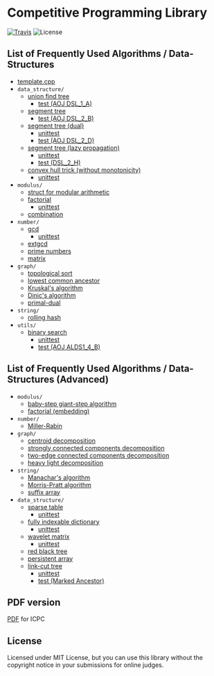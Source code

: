 # Competitive Programming Library

[![Travis](https://img.shields.io/travis/kmyk/competitive-programming-library/master.svg)](https://travis-ci.org/kmyk/competitive-programming-library)
![License](https://img.shields.io/github/license/kmyk/competitive-programming-library.svg)

## List of Frequently Used Algorithms / Data-Structures

-   [template.cpp](https://github.com/kmyk/competitive-programming-library/tree/master/template.cpp)
-   `data_structure/`
    -   [union find tree](https://github.com/kmyk/competitive-programming-library/tree/master/data_structure/union_find_tree.hpp)
        -   [test (AOJ DSL_1_A)](https://github.com/kmyk/competitive-programming-library/tree/master/data_structure/union_find_tree.test.cpp)
    -   [segment tree](https://github.com/kmyk/competitive-programming-library/tree/master/data_structure/segment_tree.hpp)
        -   [test (AOJ DSL_2_B)](https://github.com/kmyk/competitive-programming-library/tree/master/data_structure/dual_segment_tree.range_sum_query.test.cpp)
    -   [segment tree (dual)](https://github.com/kmyk/competitive-programming-library/tree/master/data_structure/dual_segment_tree.hpp)
        -   [unittest](https://github.com/kmyk/competitive-programming-library/tree/master/data_structure/dual_segment_tree.unit.test.cpp)
        -   [test (AOJ DSL_2_D)](https://github.com/kmyk/competitive-programming-library/tree/master/data_structure/dual_segment_tree.range_update_query.test.cpp)
    -   [segment tree (lazy propagation)](https://github.com/kmyk/competitive-programming-library/blob/master/data_structure/lazy_propagation_segment_tree.hpp)
        -   [unittest](https://github.com/kmyk/competitive-programming-library/tree/master/data_structure/lazy_propagation_segment_tree.unit.test.cpp)
        -   [test (DSL_2_H)](https://github.com/kmyk/competitive-programming-library/tree/master/data_structure/lazy_propagation_segment_tree.range_max_range_add.test.cpp)
    -   [convex hull trick (without monotonicity)](https://github.com/kmyk/competitive-programming-library/blob/master/data_structure/convex_hull_trick.hpp)
        -   [unittest](https://github.com/kmyk/competitive-programming-library/tree/master/data_structure/convex_hull_trick.test.cpp)
-   `modulus/`
    -   [struct for modular arithmetic](https://github.com/kmyk/competitive-programming-library/blob/master/modulus/mint.hpp)
    -   [factorial](https://github.com/kmyk/competitive-programming-library/blob/master/modulus/factorial.hpp)
        -   [unittest](https://github.com/kmyk/competitive-programming-library/tree/master/modulus/factorial.unit.test.cpp)
    -   [combination](https://github.com/kmyk/competitive-programming-library/blob/master/modulus/choose.hpp)
-   `number/`
    -   [gcd](https://github.com/kmyk/competitive-programming-library/blob/master/number/gcd.hpp)
        -   [unittest](https://github.com/kmyk/competitive-programming-library/tree/master/number/gcd.test.cpp)
    -   [extgcd](https://github.com/kmyk/competitive-programming-library/blob/master/number/extgcd.inc.cpp)
    -   [prime numbers](https://github.com/kmyk/competitive-programming-library/blob/master/number/primes.inc.cpp)
    -   [matrix](https://github.com/kmyk/competitive-programming-library/blob/master/number/matrix.inc.cpp)
-   `graph/`
    -   [topological sort](https://github.com/kmyk/competitive-programming-library/blob/master/graph/topological-sort.inc.cpp)
    -   [lowest common ancestor](https://github.com/kmyk/competitive-programming-library/blob/master/graph/lowest-common-ancestor.inc.cpp)
    -   [Kruskal's algorithm](https://github.com/kmyk/competitive-programming-library/blob/master/graph/minimum-spanning-tree.inc.cpp)
    -   [Dinic's algorithm](https://github.com/kmyk/competitive-programming-library/blob/master/graph/centroid-decomposition.inc.cp://github.com/kmyk/competitive-programming-library/blob/master/graph/dinic.inc.cpp)
    -   [primal-dual](https://github.com/kmyk/competitive-programming-library/blob/master/graph/centroid-decomposition.inc.cp://github.com/kmyk/competitive-programming-library/blob/master/graph/dinic.inc.cp://github.com/kmyk/competitive-programming-library/blob/master/graph/minimum-cost-flow.inc.cpp)
-   `string/`
    -   [rolling hash](https://github.com/kmyk/competitive-programming-library/blob/master/string/rolling-hash.inc.cpp)
-   `utils/`
    -   [binary search](https://github.com/kmyk/competitive-programming-library/blob/master/utils/binary_search.hpp)
        -   [unittest](https://github.com/kmyk/competitive-programming-library/tree/master/utils/binary_search.unit.test.cpp)
        -   [test (AOJ ALDS1_4_B)](https://github.com/kmyk/competitive-programming-library/tree/master/utils/binary_search.aoj.test.cpp)

## List of Frequently Used Algorithms / Data-Structures (Advanced)

-   `modulus/`
    -   [baby-step giant-step algorithm](https://github.com/kmyk/competitive-programming-library/blob/master/modulus/discrete-log.inc.cpp)
    -   [factorial (embedding)](https://github.com/kmyk/competitive-programming-library/blob/master/modulus/factorial-embed.inc.cpp)
-   `number/`
    -   [Miller-Rabin](https://github.com/kmyk/competitive-programming-library/blob/master/number/miller-rabin.inc.cpp)
-   `graph/`
    -   [centroid decomposition](https://github.com/kmyk/competitive-programming-library/blob/master/graph/centroid-decomposition.inc.cpp)
    -   [strongly connected components decomposition](https://github.com/kmyk/competitive-programming-library/blob/master/graph/strongly_connected_components.cpp)
    -   [two-edge connected components decomposition](https://github.com/kmyk/competitive-programming-library/blob/master/graph/two-edge-connected-components.inc.cpp)
    -   [heavy light decomposition](https://github.com/kmyk/competitive-programming-library/blob/master/graph/heavy_light_decomposition.inc.cpp)
-   `string/`
    -   [Manachar's algorithm](https://github.com/kmyk/competitive-programming-library/blob/master/string/palindrome.inc.cpp)
    -   [Morris-Pratt algorithm](https://github.com/kmyk/competitive-programming-library/blob/master/string/knuth-morris-pratt.inc.cpp)
    -   [suffix array](https://github.com/kmyk/competitive-programming-library/blob/master/string/suffix-array.inc.cpp)
-   `data_structure/`
    -   [sparse table](https://github.com/kmyk/competitive-programming-library/blob/master/data_structure/sparse_table.hpp)
        -   [unittest](https://github.com/kmyk/competitive-programming-library/tree/master/data_structure/sparse_table.unit.test.cpp)
    -   [fully indexable dictionary](https://github.com/kmyk/competitive-programming-library/blob/master/data_structure/fully_indexable_dictionary.hpp)
        -   [unittest](https://github.com/kmyk/competitive-programming-library/tree/master/data_structure/fully_indexable_dictionary.test.cpp)
    -   [wavelet matrix](https://github.com/kmyk/competitive-programming-library/blob/master/data_structure/wavelet_matrix.hpp)
        -   [unittest](https://github.com/kmyk/competitive-programming-library/tree/master/data_structure/wavelet_matrix.test.cpp)
    -   [red black tree](https://github.com/kmyk/competitive-programming-library/blob/master/data_structure/red-black-tree.inc.cpp)
    -   [persistent array](https://github.com/kmyk/competitive-programming-library/blob/master/data_structure/persistent-array.inc.cpp)
    -   [link-cut tree](https://github.com/kmyk/competitive-programming-library/blob/master/data_structure/link_cut_tree.hpp)
        -   [unittest](https://github.com/kmyk/competitive-programming-library/tree/master/data_structure/link_cut_tree.spaceships.test.cpp)
        -   [test (Marked Ancestor)](https://github.com/kmyk/competitive-programming-library/tree/master/data_structure/link_cut_tree.marked_ancestor.test.cpp)

## PDF version

[PDF](https://raw.githubusercontent.com/kmyk/competitive-programming-library/master/library.pdf) for ICPC

## License

Licensed under MIT License, but you can use this library without the copyright notice in your submissions for online judges.
